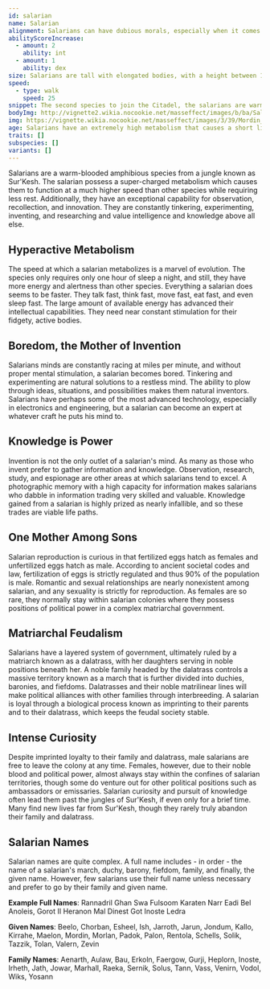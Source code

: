 ```yaml
---
id: salarian
name: Salarian
alignment: Salarians can have dubious morals, especially when it comes to experiments and advancing technology. Neutrality is a common alignment for salarians.
abilityScoreIncrease:
  - amount: 2
    ability: int
  - amount: 1
    ability: dex
size: Salarians are tall with elongated bodies, with a height between 180 and 210 cm (6 to 7 feet), yet a weight below 100 lbs. Your size is Medium.
speed:
  - type: walk
    speed: 25
snippet: The second species to join the Citadel, the salarians are warm-blooded amphibians native to the planet Sur'Kesh. Salarians possess a hyperactive metabolism; they think fast, talk fast, and move fast.
bodyImg: http://vignette2.wikia.nocookie.net/masseffect/images/b/ba/Salarian_MP.png/revision/latest/scale-to-width-down/500
img: https://vignette.wikia.nocookie.net/masseffect/images/3/39/Mordin_-_objection_noted.png/revision/latest/scale-to-width-down/640?cb=20141223052318
age: Salarians have an extremely high metabolism that causes a short life span. Salarians rarely reach ages over 40 years of age.
traits: []
subspecies: []
variants: []
---
```


Salarians are a warm-blooded amphibious species from a jungle known as Sur'Kesh. The salarian possess a
super-charged metabolism which causes them to function at a much higher speed than other species while requiring less rest.
Additionally, they have an exceptional capability for observation, recollection, and innovation. They are constantly
tinkering, experimenting, inventing, and researching and value intelligence and knowledge above all else.

## Hyperactive Metabolism
The speed at which a salarian metabolizes is a marvel of evolution. The species only requires only one hour of sleep a
night, and still, they have more energy and alertness than other species. Everything a salarian does seems to be faster.
They talk fast, think fast, move fast, eat fast, and even sleep fast. The large amount of available energy has
advanced their intellectual capabilities. They need near constant stimulation for their fidgety, active bodies.

## Boredom, the Mother of Invention
Salarians minds are constantly racing at miles per minute, and without proper mental stimulation, a salarian becomes bored.
Tinkering and experimenting are natural solutions to a restless mind. The ability to plow through ideas, situations,
and possibilities makes them natural inventors. Salarians have perhaps some of the most advanced technology, especially
in electronics and engineering, but a salarian can become an expert at whatever craft he puts his mind to.

## Knowledge is Power
Invention is not the only outlet of a salarian's mind. As many as those who invent prefer to gather information and
knowledge. Observation, research, study, and espionage are other areas at which salarians tend to excel. A
photographic memory with a high capacity for information makes salarians who dabble in information trading very
skilled and valuable. Knowledge gained from a salarian is highly prized as nearly infallible, and so these
trades are viable life paths.

## One Mother Among Sons
Salarian reproduction is curious in that fertilized eggs hatch as females and unfertilized eggs hatch as male. According
to ancient societal codes and law, fertilization of eggs is strictly regulated and thus 90% of the population is male.
Romantic and sexual relationships are nearly nonexistent among salarian, and any sexuality is strictly for reproduction.
As females are so rare, they normally stay within salarian colonies where they possess positions of political
power in a complex matriarchal government.

## Matriarchal Feudalism
Salarians have a layered system of government, ultimately ruled by a matriarch known as a dalatrass, with her
daughters serving in noble positions beneath her. A noble family headed by the dalatrass controls a massive territory
known as a march that is further divided into duchies, baronies, and fiefdoms. Dalatrasses and their noble
matrilinear lines will make political alliances with other families through interbreeding. A salarian
is loyal through a biological process known as imprinting to their parents and to their dalatrass, which keeps the feudal society stable.

## Intense Curiosity
Despite imprinted loyalty to their family and dalatrass, male salarians are free to leave the colony at any time. Females,
however, due to their noble blood and political power, almost always stay within the confines of salarian territories,
though some do venture out for other political positions such as ambassadors or emissaries. Salarian curiosity and
pursuit of knowledge often lead them past the jungles of Sur'Kesh, if even only for a brief time. Many find new
lives far from Sur'Kesh, though they rarely truly abandon their family and dalatrass.

## Salarian Names
Salarian names are quite complex. A full name includes - in order - the name of a salarian's march,
duchy, barony, fiefdom, family, and finally, the given name. However, few salarians use their full name unless
necessary and prefer to go by their family and given name.

__Example Full Names__: Rannadril Ghan Swa Fulsoom Karaten Narr Eadi Bel Anoleis, Gorot II Heranon Mal Dinest Got Inoste Ledra

__Given Names__: Beelo, Chorban, Esheel, Ish, Jarroth, Jarun, Jondum, Kallo, Kirrahe, Maelon, Mordin, Morlan, Padok, Palon, Rentola, Schells, Solik, Tazzik, Tolan, Valern, Zevin

__Family Names__: Aenarth, Aulaw, Bau, Erkoln, Faergow, Gurji, Heplorn, Inoste, Irheth, Jath, Jowar, Marhall, Raeka, Sernik, Solus, Tann, Vass, Venirn, Vodol, Wiks, Yosann

<source-reference pages="10-11" source="races" :additional="[{source: 'wiki', pages: 'Salarian'}]"></source-reference>
